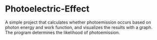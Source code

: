 # Photoelectric-Effect
A simple project that calculates whether photoemission occurs based on photon energy and work function, and visualizes the results with a graph. The program determines the likelihood of photoemission.

